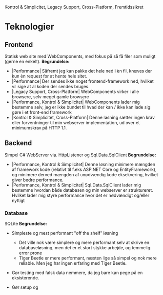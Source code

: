 Kontrol & Simplicitet, Legacy Support, Cross-Platform, Fremtidssikret


# Teknologier
## Frontend
Statisk web site med WebComponents, med fokus på så få filer som muligt (gerne en enkelt).
**Begrundelse:**
- |Performance| Såfremt jeg kan pakke det hele ned i èn fil, kræves der kun èn request for at hente hele sitet.
- |Performance| Der sendes ikke noget frontend-framework ned, hvilket vil sige at al koden der sendes bruges
- |Legacy Support, Cross-Platform| WebComponents virker i alle browsere, selv meget gamle browsere
- |Performance, Kontrol & Simplicitet| WebComponents lader mig bestemme selv, jeg er ikke bundet til hvad der kan / ikke kan lade sig gøre i et front-end framework
- |Kontrol & Simplicitet, Cross-Platform| Denne løsning sætter ingen krav eller forventninger til min webserver implementation, ud over et minimumskrav på HTTP 1.1.
## Backend
Simpel C# WebServer via. HttpListener og Sql.Data.SqlClient
**Begrundelse:**
- |Performance, Kontrol & Simplicitet| Denne løsning minimere mængden af framework kode (relativt til f.eks ASP.NET Core og EntityFramework), og minimere derved mængden af unødvændig kode eksekvering, hvilket giver bedre performance.
- |Performance, Kontrol & Simplicitet| Sql.Data.SqlClient lader mig bestemme hvordan både databasen og min webserver er struktureret. Hvilket lader mig styre performance hvor det er nødvændigt og/eller nyttigt
### Database
SQLite
**Begrundelse:**
- Simpleste og mest performant "off the shelf" løsning
    - Det ville nok være simplere og mere performant selv at skrive en databaseløsning, men det er et stort stykke arbejde, og temmelig error prone
    - Tiger Beetle er mere performant, næsten lige så simpel og nok mere reliable. Men jeg har ingen erfaring med Tiger Beetle.

- Gør testing med falsk data nemmere, da jeg bare kan pege på en eksisterende.
- Gør setup og 